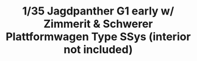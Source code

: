 ---
layout: product
title: "1/35 Jagdpanther G1 early w/ Zimmerit & Schwerer Plattformwagen Type SSys (interior not included)"
price: "8200" 
desc: "Maketa"
img_path: "/assets/img/TAKO2125X.webp"
brand: "N/A"
available: false
special_offer: false
new: false
soon: false
cat: "010000"
subcat: "010200"
subsubcat: "0N/A"
sifra: "TAKO2125X"
popular: false
---